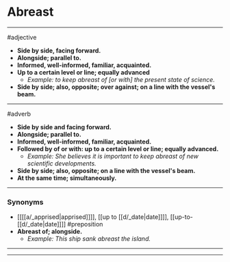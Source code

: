 # Abreast
---
#adjective
- **Side by side, facing forward.**
- **Alongside; parallel to.**
- **Informed, well-informed, familiar, acquainted.**
- **Up to a certain level or line; equally advanced**
	- _Example: to keep abreast of [or with] the present state of science._
- **Side by side; also, opposite; over against; on a line with the vessel's beam.**
---
#adverb
- **Side by side and facing forward.**
- **Alongside; parallel to.**
- **Informed, well-informed, familiar, acquainted.**
- **Followed by of or with: up to a certain level or line; equally advanced.**
	- _Example: She believes it is important to keep abreast of new scientific developments._
- **Side by side; also, opposite; on a line with the vessel's beam.**
- **At the same time; simultaneously.**
---
### Synonyms
- [[[[a/_apprised|apprised]]]], [[up to [[d/_date|date]]]], [[up-to-[[d/_date|date]]]]
#preposition
- **Abreast of; alongside.**
	- _Example: This ship sank abreast the island._
---
---

